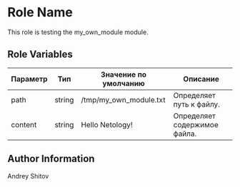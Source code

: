 Role Name
=========

This role is testing the my_own_module module.


Role Variables
--------------
|       Параметр      | Тип    | Значение по умолчанию   | Описание                     |
|---------------------|--------|-------------------------|------------------------------|
| path                | string | /tmp/my_own_module.txt  | Определяет путь к файлу.     |
| content             | string | Hello Netology!         | Определяет содержимое файла. |

Author Information
------------------

Andrey Shitov
